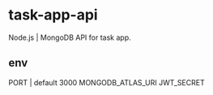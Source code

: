 # task-app-api
Node.js | MongoDB API for task app.

## env

PORT | default 3000
MONGODB_ATLAS_URI
JWT_SECRET
